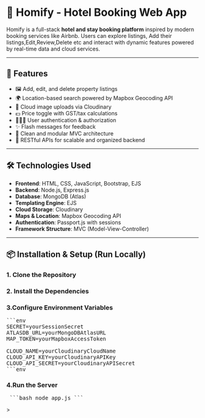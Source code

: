 # 🏡 Homify - Hotel Booking Web App

Homify is a full-stack **hotel and stay booking platform** inspired by modern booking services like Airbnb. Users can explore listings, Add their listings,Edit,Review,Delete etc and interact with dynamic features powered by real-time data and cloud services.

---

## 🚀 Features

- 🖼️ Add, edit, and delete property listings
- 🌍 Location-based search powered by Mapbox Geocoding API
- 📸 Cloud image uploads via Cloudinary
- 💵 Price toggle with GST/tax calculations
- 🧑‍🤝‍🧑 User authentication & authorization
- ✨ Flash messages for feedback
- 🧹 Clean and modular MVC architecture
- 📄 RESTful APIs for scalable and organized backend

---

## 🛠️ Technologies Used

- **Frontend**: HTML, CSS, JavaScript, Bootstrap, EJS
- **Backend**: Node.js, Express.js
- **Database**: MongoDB (Atlas)
- **Templating Engine**: EJS
- **Cloud Storage**: Cloudinary
- **Maps & Location**: Mapbox Geocoding API
- **Authentication**: Passport.js with sessions
- **Framework Structure**: MVC (Model-View-Controller)

---

## 📦 Installation & Setup (Run Locally)

### 1. Clone the Repository

### 2. Install the Dependencies

### 3.Configure Environment Variables
<pre>```env
SECRET=yourSessionSecret
ATLASDB_URL=yourMongoDBAtlasURL
MAP_TOKEN=yourMapboxAccessToken

CLOUD_NAME=yourCloudinaryCloudName
CLOUD_API_KEY=yourCloudinaryAPIKey
CLOUD_API_SECRET=yourCloudinaryAPISecret
```env</pre>

### 4.Run the Server
<pre> ```bash node app.js ``` </pre>>

